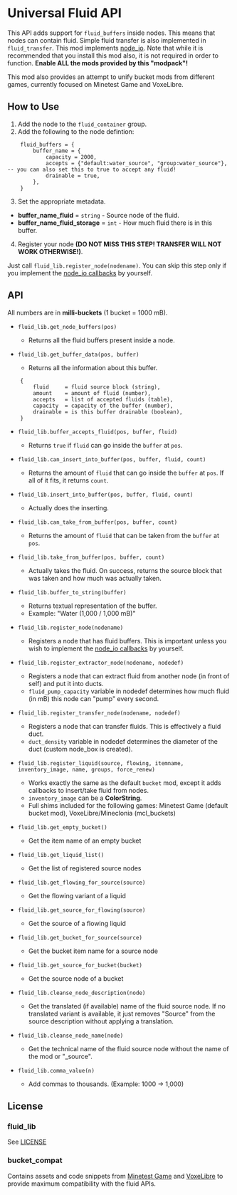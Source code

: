 # Universal Fluid API
This API adds support for `fluid_buffers` inside nodes. This means that nodes can contain fluid. Simple fluid transfer is also implemented in `fluid_transfer`.
This mod implements [node_io](https://github.com/auouymous/node_io). Note that while it is recommended that you install this mod also, it is not required in order to function. **Enable ALL the mods provided by this "modpack"!**

This mod also provides an attempt to unify bucket mods from different games, currently focused on Minetest Game and VoxeLibre.

## How to Use
1. Add the node to the `fluid_container` group.
2. Add the following to the node defintion:
```
    fluid_buffers = {
        buffer_name = {
            capacity = 2000,
            accepts = {"default:water_source", "group:water_source"}, -- you can also set this to true to accept any fluid!
            drainable = true,
        },
    }
```
3. Set the appropriate metadata.

* **buffer_name_fluid** = `string` 		- Source node of the fluid.
* **buffer_name_fluid_storage** = `int` 	- How much fluid there is in this buffer.

4. Register your node **(DO NOT MISS THIS STEP! TRANSFER WILL NOT WORK OTHERWISE!)**.

Just call `fluid_lib.register_node(nodename)`. You can skip this step only if you implement the [node_io callbacks](fluid_lib/nodeio.lua) by yourself.

## API
All numbers are in **milli-buckets** (1 bucket = 1000 mB).

* `fluid_lib.get_node_buffers(pos)`
	* Returns all the fluid buffers present inside a node.

* `fluid_lib.get_buffer_data(pos, buffer)`
	* Returns all the information about this buffer.
```
    {
        fluid     = fluid source block (string),
        amount    = amount of fluid (number),
        accepts   = list of accepted fluids (table),
        capacity  = capacity of the buffer (number),
        drainable = is this buffer drainable (boolean),
    }
```

* `fluid_lib.buffer_accepts_fluid(pos, buffer, fluid)`
	* Returns `true` if `fluid` can go inside the `buffer` at `pos`.

* `fluid_lib.can_insert_into_buffer(pos, buffer, fluid, count)`
	* Returns the amount of `fluid` that can go inside the `buffer` at `pos`. If all of it fits, it returns `count`.

* `fluid_lib.insert_into_buffer(pos, buffer, fluid, count)`
	* Actually does the inserting.

* `fluid_lib.can_take_from_buffer(pos, buffer, count)`
	* Returns the amount of `fluid` that can be taken from the `buffer` at `pos`.

* `fluid_lib.take_from_buffer(pos, buffer, count)`
	* Actually takes the fluid. On success, returns the source block that was taken and how much was actually taken.

* `fluid_lib.buffer_to_string(buffer)`
  * Returns textual representation of the buffer.
  * Example: "Water (1,000 / 1,000 mB)"

* `fluid_lib.register_node(nodename)`
	* Registers a node that has fluid buffers. This is important unless you wish to implement the [node_io callbacks](fluid_lib/nodeio.lua) by yourself.

* `fluid_lib.register_extractor_node(nodename, nodedef)`
	* Registers a node that can extract fluid from another node (in front of self) and put it into ducts.
	* `fluid_pump_capacity` variable in nodedef determines how much fluid (in mB) this node can "pump" every second.

* `fluid_lib.register_transfer_node(nodename, nodedef)`
	* Registers a node that can transfer fluids. This is effectively a fluid duct.
	* `duct_density` variable in nodedef determines the diameter of the duct (custom node_box is created).

* `fluid_lib.register_liquid(source, flowing, itemname, inventory_image, name, groups, force_renew)`
	* Works exactly the same as the default `bucket` mod, except it adds callbacks to insert/take fluid from nodes.
	* `inventory_image` can be a **ColorString**.
	* Full shims included for the following games: Minetest Game (default bucket mod), VoxeLibre/Mineclonia (mcl_buckets)

* `fluid_lib.get_empty_bucket()`
  * Get the item name of an empty bucket

* `fluid_lib.get_liquid_list()`
  * Get the list of registered source nodes

* `fluid_lib.get_flowing_for_source(source)`
  * Get the flowing variant of a liquid

* `fluid_lib.get_source_for_flowing(source)`
  * Get the source of a flowing liquid

* `fluid_lib.get_bucket_for_source(source)`
  * Get the bucket item name for a source node

* `fluid_lib.get_source_for_bucket(bucket)`
  * Get the source node of a bucket

* `fluid_lib.cleanse_node_description(node)`
  * Get the translated (if available) name of the fluid source node. If no translated variant is available, it just removes "Source" from the source description without applying a translation.

* `fluid_lib.cleanse_node_name(node)`
  * Get the technical name of the fluid source node without the name of the mod or "_source".

* `fluid_lib.comma_value(n)`
  * Add commas to thousands. (Example: 1000 -> 1,000)

## License
### fluid_lib
See [LICENSE](LICENSE)

### bucket_compat
Contains assets and code snippets from [Minetest Game](https://github.com/luanti-org/minetest_game/tree/master/mods/bucket) and [VoxeLibre](https://git.minetest.land/VoxeLibre/VoxeLibre/src/branch/master/mods/ITEMS/mcl_buckets) to provide maximum compatibility with the fluid APIs.

